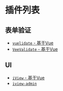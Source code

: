 # 插件列表

## 表单验证

* [`vuelidate` - 基于Vue](https://github.com/monterail/vuelidate)
* [`VeeValidate` - 基于Vue](http://vee-validate.logaretm.com/)

## UI

* [`iView` - 基于Vue](https://www.iviewui.com/docs/guide/install)
* [`iview-admin`](https://github.com/iview/iview-admin)
